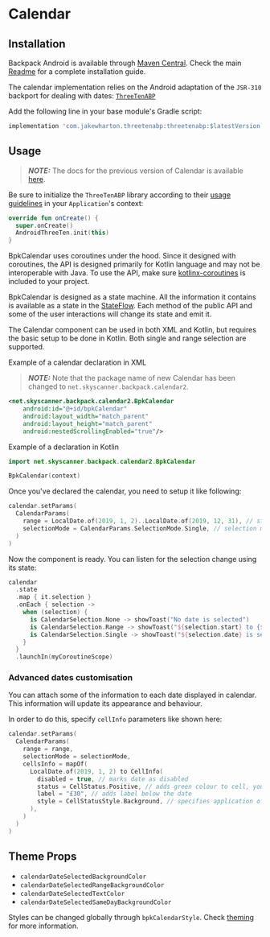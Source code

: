 # Calendar

## Installation

Backpack Android is available through [Maven Central](https://search.maven.org/artifact/net.skyscanner.backpack/backpack-android). Check the main [Readme](https://github.com/skyscanner/backpack-android#installation) for a complete installation guide.

The calendar implementation relies on the Android adaptation of the `JSR-310` backport for dealing with dates: [`ThreeTenABP`](https://github.com/JakeWharton/ThreeTenABP)

Add the following line in your base module's Gradle script:

```groovy
implementation 'com.jakewharton.threetenabp:threetenabp:$latestVersion'
```

## Usage

> **_NOTE:_**  The docs for the previous version of Calendar is available [here](https://github.com/Skyscanner/backpack-android/blob/main/docs/Calendar/README.md).

Be sure to initialize the `ThreeTenABP` library according to their [usage guidelines](https://github.com/JakeWharton/ThreeTenABP/blob/master/README.md) in your `Application`'s context:

```Kotlin
override fun onCreate() {
  super.onCreate()
  AndroidThreeTen.init(this)
}
```

BpkCalendar uses coroutines under the hood.
Since it designed with coroutines, the API is designed primarily for Kotlin language and may not be interoperable with Java.
To use the API, make sure [kotlinx-coroutines](https://github.com/Kotlin/kotlinx.coroutines) is included to your project.

BpkCalendar is designed as a state machine.
All the information it contains is available as a state in the [StateFlow](https://kotlin.github.io/kotlinx.coroutines/kotlinx-coroutines-core/kotlinx.coroutines.flow/-state-flow/).
Each method of the public API and some of the user interactions will change its state and emit it.

The Calendar component can be used in both XML and Kotlin, but requires the basic setup to be done in Kotlin.
Both single and range selection are supported.

Example of a calendar declaration in XML

> **_NOTE:_**  Note that the package name of new Calendar has been changed to `net.skyscanner.backpack.calendar2`.

```xml
<net.skyscanner.backpack.calendar2.BpkCalendar
    android:id="@+id/bpkCalendar"
    android:layout_width="match_parent"
    android:layout_height="match_parent"
    android:nestedScrollingEnabled="true"/>
```

Example of a declaration in Kotlin

```Kotlin
import net.skyscanner.backpack.calendar2.BpkCalendar

BpkCalendar(context)
```

Once you've declared the calendar, you need to setup it like following:

```Kotlin
calendar.setParams(
  CalendarParams(
    range = LocalDate.of(2019, 1, 2)..LocalDate.of(2019, 12, 31), // start and end dates in the range
    selectionMode = CalendarParams.SelectionMode.Single, // selection mode - can be Single, Range or Disabled
  )
)
```

Now the component is ready. You can listen for the selection change using its state:

```Kotlin
calendar
  .state
  .map { it.selection }
  .onEach { selection ->
    when (selection) {
      is CalendarSelection.None -> showToast("No date is selected")
      is CalendarSelection.Range -> showToast("${selection.start} to {${selection.end} is selected")
      is CalendarSelection.Single -> showToast("${selection.date} is selected")
    }
  }
  .launchIn(myCoroutineScope)
```

### Advanced dates customisation

You can attach some of the information to each date displayed in calendar.
This information will update its appearance and behaviour.

In order to do this, specify `cellInfo` parameters like shown here:

```Kotlin
calendar.setParams(
  CalendarParams(
    range = range,
    selectionMode = selectionMode,
    cellsInfo = mapOf(
      LocalDate.of(2019, 1, 2) to CellInfo(
        disabled = true, // marks date as disabled
        status = CellStatus.Positive, // adds green colour to cell, you can use Neutral, Negative, Empty and null as well
        label = "£30", // adds label below the date
        style = CellStatusStyle.Background, // specifies application of the colour: Background or Label
      ),
    )
  )
)
```

## Theme Props

- `calendarDateSelectedBackgroundColor`
- `calendarDateSelectedRangeBackgroundColor`
- `calendarDateSelectedTextColor`
- `calendarDateSelectedSameDayBackgroundColor`

Styles can be changed globally through `bpkCalendarStyle`. Check [theming](https://github.com/Skyscanner/backpack-android/blob/main/docs/view/THEMING.md) for more information.
